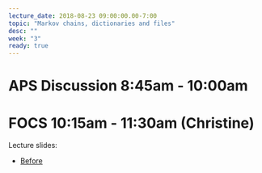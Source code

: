 ```yaml
---
lecture_date: 2018-08-23 09:00:00.00-7:00
topic: "Markov chains, dictionaries and files"
desc: ""
week: "3"
ready: true
---
```



# APS Discussion 8:45am - 10:00am






# FOCS 10:15am - 11:30am (Christine)

Lecture slides: 
* [Before](/lectures/week3/W3Thur1015_DictionariesMMAndProb.pdf)

